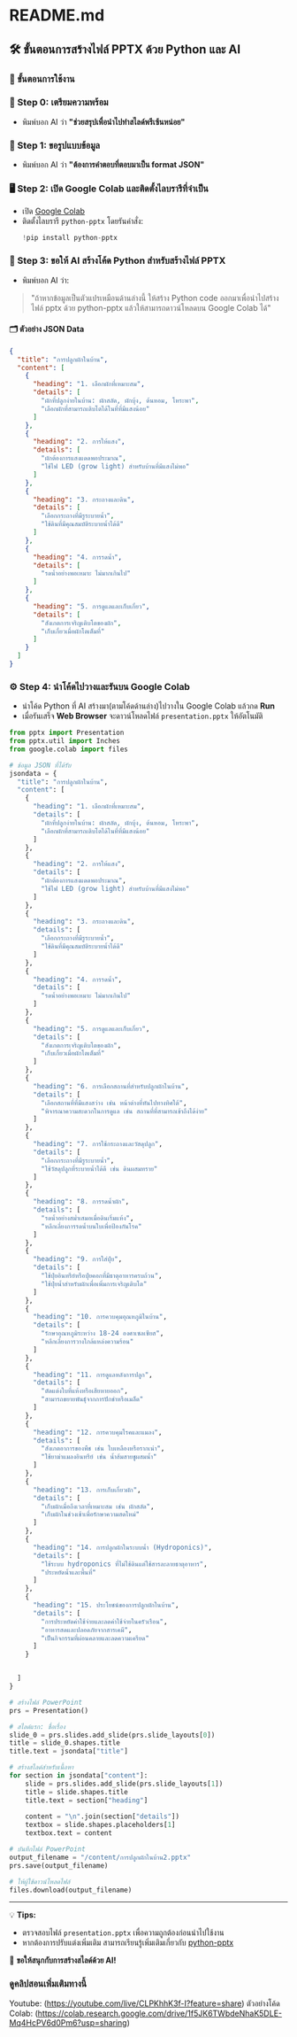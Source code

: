 # README.md

## 🛠️ ขั้นตอนการสร้างไฟล์ PPTX ด้วย Python และ AI

### 🚀 ขั้นตอนการใช้งาน

### 🐣 Step 0: เตรียมความพร้อม
- พิมพ์บอก AI ว่า **"ช่วยสรุปเพื่อนำไปทำสไลด์พรีเซ้นหน่อย"**

### 🧠 Step 1: ขอรูปแบบข้อมูล
- พิมพ์บอก AI ว่า **"ต้องการคำตอบที่ตอบมาเป็น format JSON"**

### 🖥️ Step 2: เปิด Google Colab และติดตั้งไลบรารีที่จำเป็น
- เปิด [Google Colab](https://colab.research.google.com/)
- ติดตั้งไลบรารี `python-pptx` โดยรันคำสั่ง:
  ```python
  !pip install python-pptx
  ```

### 🤖 Step 3: ขอให้ AI สร้างโค้ด Python สำหรับสร้างไฟล์ PPTX
- พิมพ์บอก AI ว่า:

> "ถ้าหากข้อมูลเป็นตัวแปรเหมือนด้านล่างนี้ ให้สร้าง Python code ออกมาเพื่อนำไปสร้างไฟล์ pptx ด้วย python-pptx แล้วให้สามารถดาวน์โหลดบน Google Colab ได้"

#### 🗂️ ตัวอย่าง JSON Data
```json
{
  "title": "การปลูกผักในบ้าน",
  "content": [
    {
      "heading": "1. เลือกผักที่เหมาะสม",
      "details": [
        "ผักที่ปลูกง่ายในบ้าน: ผักสลัด, ผักบุ้ง, ต้นหอม, โหระพา",
        "เลือกผักที่สามารถเติบโตได้ในที่ที่มีแสงน้อย"
      ]
    },
    {
      "heading": "2. การให้แสง",
      "details": [
        "ผักต้องการแสงแดดพอประมาณ",
        "ใช้ไฟ LED (grow light) สำหรับบ้านที่มีแสงไม่พอ"
      ]
    },
    {
      "heading": "3. กระถางและดิน",
      "details": [
        "เลือกกระถางที่มีรูระบายน้ำ",
        "ใช้ดินที่มีคุณสมบัติระบายน้ำได้ดี"
      ]
    },
    {
      "heading": "4. การรดน้ำ",
      "details": [
        "รดน้ำอย่างพอเหมาะ ไม่มากเกินไป"
      ]
    },
    {
      "heading": "5. การดูแลและเก็บเกี่ยว",
      "details": [
        "สังเกตการเจริญเติบโตของผัก",
        "เก็บเกี่ยวเมื่อผักโตเต็มที่"
      ]
    }
  ]
}
```

### ⚙️ Step 4: นำโค้ดไปวางและรันบน Google Colab
- นำโค้ด Python ที่ AI สร้างมา(ตามโค้ดด้านล่าง)ไปวางใน Google Colab แล้วกด **Run**
- เมื่อรันเสร็จ **Web Browser** จะดาวน์โหลดไฟล์ `presentation.pptx` ให้อัตโนมัติ

```python
from pptx import Presentation
from pptx.util import Inches
from google.colab import files

# ข้อมูล JSON ที่ได้รับ
jsondata = {
  "title": "การปลูกผักในบ้าน",
  "content": [
    {
      "heading": "1. เลือกผักที่เหมาะสม",
      "details": [
        "ผักที่ปลูกง่ายในบ้าน: ผักสลัด, ผักบุ้ง, ต้นหอม, โหระพา",
        "เลือกผักที่สามารถเติบโตได้ในที่ที่มีแสงน้อย"
      ]
    },
    {
      "heading": "2. การให้แสง",
      "details": [
        "ผักต้องการแสงแดดพอประมาณ",
        "ใช้ไฟ LED (grow light) สำหรับบ้านที่มีแสงไม่พอ"
      ]
    },
    {
      "heading": "3. กระถางและดิน",
      "details": [
        "เลือกกระถางที่มีรูระบายน้ำ",
        "ใช้ดินที่มีคุณสมบัติระบายน้ำได้ดี"
      ]
    },
    {
      "heading": "4. การรดน้ำ",
      "details": [
        "รดน้ำอย่างพอเหมาะ ไม่มากเกินไป"
      ]
    },
    {
      "heading": "5. การดูแลและเก็บเกี่ยว",
      "details": [
        "สังเกตการเจริญเติบโตของผัก",
        "เก็บเกี่ยวเมื่อผักโตเต็มที่"
      ]
    },
    {
      "heading": "6. การเลือกสถานที่สำหรับปลูกผักในบ้าน",
      "details": [
        "เลือกสถานที่ที่มีแสงสว่าง เช่น หน้าต่างที่หันไปทางทิศใต้",
        "พิจารณาความสะดวกในการดูแล เช่น สถานที่ที่สามารถเข้าถึงได้ง่าย"
      ]
    },
    {
      "heading": "7. การใช้กระถางและวัสดุปลูก",
      "details": [
        "เลือกกระถางที่มีรูระบายน้ำ",
        "ใช้วัสดุปลูกที่ระบายน้ำได้ดี เช่น ดินผสมทราย"
      ]
    },
    {
      "heading": "8. การรดน้ำผัก",
      "details": [
        "รดน้ำอย่างสม่ำเสมอเมื่อดินเริ่มแห้ง",
        "หลีกเลี่ยงการรดน้ำบนใบเพื่อป้องกันโรค"
      ]
    },
    {
      "heading": "9. การใส่ปุ๋ย",
      "details": [
        "ใช้ปุ๋ยอินทรีย์หรือปุ๋ยคอกที่มีธาตุอาหารครบถ้วน",
        "ใช้ปุ๋ยน้ำสำหรับผักเพื่อเพิ่มการเจริญเติบโต"
      ]
    },
    {
      "heading": "10. การควบคุมอุณหภูมิในบ้าน",
      "details": [
        "รักษาอุณหภูมิระหว่าง 18-24 องศาเซลเซียส",
        "หลีกเลี่ยงการวางใกล้แหล่งความร้อน"
      ]
    },
    {
      "heading": "11. การดูแลหลังการปลูก",
      "details": [
        "ตัดแต่งใบที่แห้งหรือเสียหายออก",
        "สามารถขยายพันธุ์จากการปักชำหรือเมล็ด"
      ]
    },
    {
      "heading": "12. การควบคุมโรคและแมลง",
      "details": [
        "สังเกตอาการของพืช เช่น ใบเหลืองหรือรากเน่า",
        "ใช้ยาฆ่าแมลงอินทรีย์ เช่น น้ำส้มสายชูผสมน้ำ"
      ]
    },
    {
      "heading": "13. การเก็บเกี่ยวผัก",
      "details": [
        "เก็บผักเมื่อถึงเวลาที่เหมาะสม เช่น ผักสลัด",
        "เก็บผักในช่วงเช้าเพื่อรักษาความสดใหม่"
      ]
    },
    {
      "heading": "14. การปลูกผักในระบบน้ำ (Hydroponics)",
      "details": [
        "ใช้ระบบ hydroponics ที่ไม่ใช้ดินแต่ใช้สารละลายธาตุอาหาร",
        "ประหยัดน้ำและพื้นที่"
      ]
    },
    {
      "heading": "15. ประโยชน์ของการปลูกผักในบ้าน",
      "details": [
        "การประหยัดค่าใช้จ่ายและลดค่าใช้จ่ายในครัวเรือน",
        "อาหารสดและปลอดภัยจากสารเคมี",
        "เป็นกิจกรรมที่ผ่อนคลายและลดความเครียด"
      ]
    }


  ]
}

# สร้างไฟล์ PowerPoint
prs = Presentation()

# สไลด์แรก: ชื่อเรื่อง
slide_0 = prs.slides.add_slide(prs.slide_layouts[0])
title = slide_0.shapes.title
title.text = jsondata["title"]

# สร้างสไลด์สำหรับเนื้อหา
for section in jsondata["content"]:
    slide = prs.slides.add_slide(prs.slide_layouts[1])
    title = slide.shapes.title
    title.text = section["heading"]
    
    content = "\n".join(section["details"])
    textbox = slide.shapes.placeholders[1]
    textbox.text = content

# บันทึกไฟล์ PowerPoint
output_filename = "/content/การปลูกผักในบ้าน2.pptx"
prs.save(output_filename)

# ให้ผู้ใช้ดาวน์โหลดไฟล์
files.download(output_filename)
```

---

💡 **Tips:**
- ตรวจสอบไฟล์ `presentation.pptx` เพื่อความถูกต้องก่อนนำไปใช้งาน
- หากต้องการปรับแต่งเพิ่มเติม สามารถเรียนรู้เพิ่มเติมเกี่ยวกับ [python-pptx](https://python-pptx.readthedocs.io/en/latest/)

🎉 **ขอให้สนุกกับการสร้างสไลด์ด้วย AI!**

### ดูคลิปสอนเพิ่มเติมทางนี้
Youtube: (https://youtube.com/live/CLPKhhK3f-I?feature=share)
ตัวอย่างโค้ด Colab: (https://colab.research.google.com/drive/1f5JK6TWbdeNhaK5DLE-Mq4HcPV6d0Pm6?usp=sharing)
